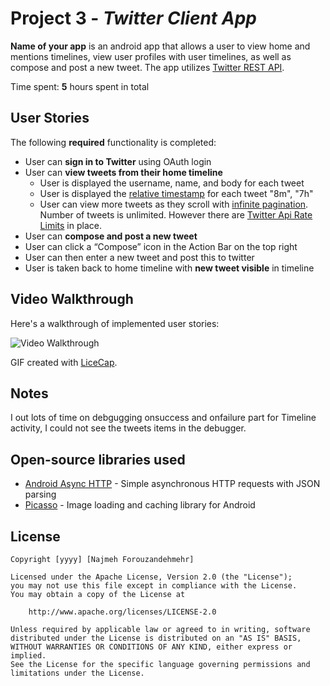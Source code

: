 # Project 3 - *Twitter Client App*

**Name of your app** is an android app that allows a user to view home and mentions timelines, view user profiles with user timelines, as well as compose and post a new tweet. The app utilizes [Twitter REST API](https://dev.twitter.com/rest/public).

Time spent: **5** hours spent in total

## User Stories

The following **required** functionality is completed:

* User can **sign in to Twitter** using OAuth login
* User can **view tweets from their home timeline**
  * User is displayed the username, name, and body for each tweet
  * User is displayed the [relative timestamp](https://gist.github.com/nesquena/f786232f5ef72f6e10a7) for each tweet "8m", "7h"
  * User can view more tweets as they scroll with [infinite pagination](http://guides.codepath.com/android/Endless-Scrolling-with-AdapterViews-and-RecyclerView). Number of tweets is unlimited.
    However there are [Twitter Api Rate Limits](https://dev.twitter.com/rest/public/rate-limiting) in place.
*  User can **compose and post a new tweet**
  * User can click a “Compose” icon in the Action Bar on the top right
  * User can then enter a new tweet and post this to twitter
  * User is taken back to home timeline with **new tweet visible** in timeline

  


## Video Walkthrough 

Here's a walkthrough of implemented user stories:

<img src='http://i.imgur.com/nuAyfE4.gif' title='Video Walkthrough' width='' alt='Video Walkthrough' />

GIF created with [LiceCap](http://www.cockos.com/licecap/).

## Notes

I out lots of time on debgugging onsuccess and onfailure part for Timeline activity, I could not see the tweets items in the debugger.

## Open-source libraries used

- [Android Async HTTP](https://github.com/loopj/android-async-http) - Simple asynchronous HTTP requests with JSON parsing
- [Picasso](http://square.github.io/picasso/) - Image loading and caching library for Android

## License

    Copyright [yyyy] [Najmeh Forouzandehmehr]

    Licensed under the Apache License, Version 2.0 (the "License");
    you may not use this file except in compliance with the License.
    You may obtain a copy of the License at

        http://www.apache.org/licenses/LICENSE-2.0

    Unless required by applicable law or agreed to in writing, software
    distributed under the License is distributed on an "AS IS" BASIS,
    WITHOUT WARRANTIES OR CONDITIONS OF ANY KIND, either express or implied.
    See the License for the specific language governing permissions and
    limitations under the License.
